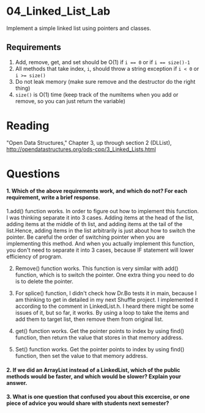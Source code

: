04_Linked_List_Lab
==================

Implement a simple linked list using pointers and classes.

Requirements
------------

1. Add, remove, get, and set should be O(1) if `i == 0` or if `i == size()-1`
2. All methods that take index, `i`, should throw a string exception if `i < 0` or `i >= size()`
3. Do not leak memory (make sure remove and the destructor do the right thing)
4. `size()` is O(1) time (keep track of the numItems when you add or remove, so you can just return the variable)

Reading
=======
"Open Data Structures," Chapter 3, up through section 2 (DLList), http://opendatastructures.org/ods-cpp/3_Linked_Lists.html

Questions
=========

#### 1. Which of the above requirements work, and which do not? For each requirement, write a brief response.

1.add() function works. In order to figure out how to implement this function. 
I was thinking separate it into 3 cases. Adding items at the head of the list,
adding items at the middle of th list, and adding items at the tail of the list.Hence, adding items in the list arbitrarily is just about how to switch the pointer. Be careful the order of switching pointer when you are implementing this
method. And when you actually implement this function, you don't need to separate it into 3 cases, because IF statement will lower efficiency of program.

2. Remove() function works. This function is very similar with add() function, 
which is to switch the pointer. One extra thing you need to do is to delete the
pointer.

3. For splice() function, I didn't check how Dr.Bo tests it in main, because I am thinking to get in detailed in my next Shuffle project. I implemented it according to the comment in LinkedList.h. I heard there might be some issues of it, but so far, it works. By using a loop to take the items and add them to target
list, then remove them from original list.

4. get() function works. Get the pointer points to index by using find() function, then return the value that stores in that memory address.

5. Set() function works. Get the pointer points to index by using find() function, then set the value to that memory address.

#### 2. If we did an ArrayList instead of a LinkedList, which of the public methods would be faster, and which would be slower? Explain your answer.

#### 3. What is one question that confused you about this excercise, or one piece of advice you would share with students next semester?

